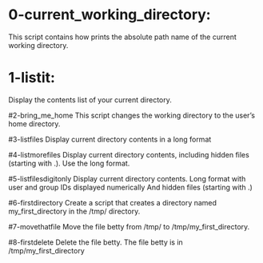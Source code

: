 # 0-current_working_directory: 
This script contains how prints the absolute path name of the current working directory.

# 1-listit:
Display the contents list of your current directory.

#2-bring_me_home
This script changes the working directory to the user’s home directory.

#3-listfiles
Display current directory contents in a long format

#4-listmorefiles
Display current directory contents, including hidden files (starting with .). Use the long format.

#5-listfilesdigitonly
Display current directory contents.
Long format
with user and group IDs displayed numerically
And hidden files (starting with .)

#6-firstdirectory
Create a script that creates a directory named my_first_directory in the /tmp/ directory.

#7-movethatfile
Move the file betty from /tmp/ to /tmp/my_first_directory.

#8-firstdelete
Delete the file betty.
The file betty is in /tmp/my_first_directory
